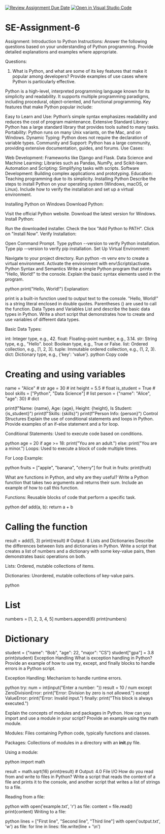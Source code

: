 [![Review Assignment Due Date](https://classroom.github.com/assets/deadline-readme-button-22041afd0340ce965d47ae6ef1cefeee28c7c493a6346c4f15d667ab976d596c.svg)](https://classroom.github.com/a/WfNmjXUk)
[![Open in Visual Studio Code](https://classroom.github.com/assets/open-in-vscode-2e0aaae1b6195c2367325f4f02e2d04e9abb55f0b24a779b69b11b9e10269abc.svg)](https://classroom.github.com/online_ide?assignment_repo_id=15361913&assignment_repo_type=AssignmentRepo)
# SE-Assignment-6
 Assignment: Introduction to Python
Instructions:
Answer the following questions based on your understanding of Python programming. Provide detailed explanations and examples where appropriate.

 Questions:

1. What is Python, and what are some of its key features that make it popular among developers? Provide examples of use cases where Python is particularly effective.

Python is a high-level, interpreted programming language known for its simplicity and readability. It supports multiple programming paradigms, including procedural, object-oriented, and functional programming. Key features that make Python popular include:

Easy to Learn and Use: Python’s simple syntax emphasizes readability and reduces the cost of program maintenance.
Extensive Standard Library: Python has a large standard library that provides tools suited to many tasks.
Portability: Python runs on many Unix variants, on the Mac, and on Windows.
Dynamic Typing: Python does not require the declaration of variable types.
Community and Support: Python has a large community, providing extensive documentation, guides, and forums.
Use Cases:

Web Development: Frameworks like Django and Flask.
Data Science and Machine Learning: Libraries such as Pandas, NumPy, and Scikit-learn.
Automation and Scripting: Simplifying tasks with scripts.
Software Development: Building complex applications and prototyping.
Education: Teaching programming due to its simplicity.
Installing Python
Describe the steps to install Python on your operating system (Windows, macOS, or Linux). Include how to verify the installation and set up a virtual environment.

Installing Python on Windows
Download Python:

Visit the official Python website.
Download the latest version for Windows.
Install Python:

Run the downloaded installer.
Check the box "Add Python to PATH".
Click on "Install Now".
Verify Installation:

Open Command Prompt.
Type python --version to verify Python installation.
Type pip --version to verify pip installation.
Set Up Virtual Environment:

Navigate to your project directory.
Run python -m venv env to create a virtual environment.
Activate the environment with env\Scripts\activate.
Python Syntax and Semantics
Write a simple Python program that prints "Hello, World!" to the console. Explain the basic syntax elements used in the program.

python
print("Hello, World!")
Explanation:

print is a built-in function used to output text to the console.
"Hello, World!" is a string literal enclosed in double quotes.
Parentheses () are used to call the function.
Data Types and Variables
List and describe the basic data types in Python. Write a short script that demonstrates how to create and use variables of different data types.

Basic Data Types:

int: Integer type, e.g., 42.
float: Floating-point number, e.g., 3.14.
str: String type, e.g., "Hello".
bool: Boolean type, e.g., True or False.
list: Ordered collection, e.g., [1, 2, 3].
tuple: Immutable ordered collection, e.g., (1, 2, 3).
dict: Dictionary type, e.g., {'key': 'value'}.
python
Copy code
# Creating and using variables
name = "Alice"         # str
age = 30               # int
height = 5.5           # float
is_student = True      # bool
skills = ["Python", "Data Science"]  # list
person = {"name": "Alice", "age": 30}  # dict

print(f"Name: {name}, Age: {age}, Height: {height}, Is Student: {is_student}")
print(f"Skills: {skills}")
print(f"Person Info: {person}")
Control Structures
Explain the use of conditional statements and loops in Python. Provide examples of an if-else statement and a for loop.

Conditional Statements:
Used to execute code based on conditions.

python
age = 20
if age >= 18:
    print("You are an adult.")
else:
    print("You are a minor.")
Loops:
Used to execute a block of code multiple times.

For Loop Example:

python
fruits = ["apple", "banana", "cherry"]
for fruit in fruits:
    print(fruit)

What are functions in Python, and why are they useful? Write a Python function that takes two arguments and returns their sum. Include an example of how to call this function.

Functions:
Reusable blocks of code that perform a specific task.

python
def add(a, b):
    return a + b

# Calling the function
result = add(5, 3)
print(result)  # Output: 8
Lists and Dictionaries
Describe the differences between lists and dictionaries in Python. Write a script that creates a list of numbers and a dictionary with some key-value pairs, then demonstrates basic operations on both.

Lists: Ordered, mutable collections of items.

Dictionaries: Unordered, mutable collections of key-value pairs.

python
# List
numbers = [1, 2, 3, 4, 5]
numbers.append(6)
print(numbers)

# Dictionary
student = {"name": "Bob", "age": 22, "major": "CS"}
student["gpa"] = 3.8
print(student)
Exception Handling
What is exception handling in Python? Provide an example of how to use try, except, and finally blocks to handle errors in a Python script.

Exception Handling: Mechanism to handle runtime errors.

python
try:
    num = int(input("Enter a number: "))
    result = 10 / num
except ZeroDivisionError:
    print("Error: Division by zero is not allowed.")
except ValueError:
    print("Error: Invalid input.")
finally:
    print("This block is always executed.")

Explain the concepts of modules and packages in Python. How can you import and use a module in your script? Provide an example using the math module.

Modules: Files containing Python code, typically functions and classes.

Packages: Collections of modules in a directory with an __init__.py file.

Using a module:

python
import math

result = math.sqrt(16)
print(result)  # Output: 4.0
File I/O
How do you read from and write to files in Python? Write a script that reads the content of a file and prints it to the console, and another script that writes a list of strings to a file.

Reading from a file:

python
with open('example.txt', 'r') as file:
    content = file.read()
    print(content)
Writing to a file:

python
lines = ["First line", "Second line", "Third line"]
with open('output.txt', 'w') as file:
    for line in lines:
        file.write(line + '\n')